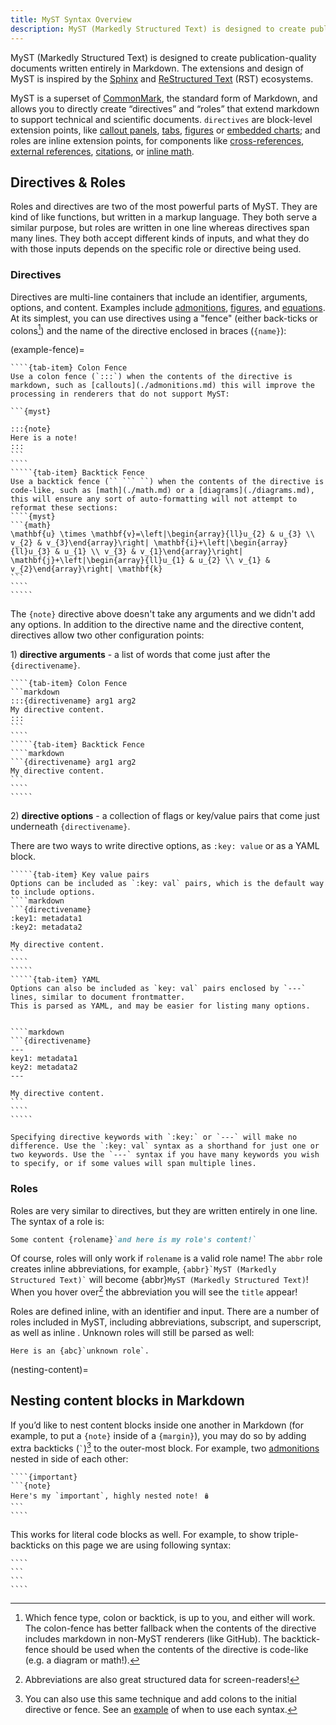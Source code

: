 ```yaml
---
title: MyST Syntax Overview
description: MyST (Markedly Structured Text) is designed to create publication-quality documents written entirely in Markdown.
---
```


MyST (Markedly Structured Text) is designed to create publication-quality documents written entirely in Markdown. The extensions and design of MyST is inspired by the [Sphinx](https://www.sphinx-doc.org/) and [ReStructured Text](https://docutils.sourceforge.io/rst.html) (RST) ecosystems.

MyST is a superset of [CommonMark](./commonmark.md), the standard form of Markdown, and allows you to directly create “directives” and “roles” that extend markdown to support technical and scientific documents. `directives` are block-level extension points, like [callout panels](./admonitions.md), [tabs](./dropdowns-cards-and-tabs.md), [figures](./figures.md) or [embedded charts](./interactive-notebooks.ipynb); and roles are inline extension points, for components like [cross-references](./cross-references.md), [external references](./external-references.md), [citations](./citations.md), or [inline math](./math.md).

## Directives & Roles

Roles and directives are two of the most powerful parts of MyST. They are kind of like functions, but written in a markup language. They both serve a similar purpose, but roles are written in one line whereas directives span many lines. They both accept different kinds of inputs, and what they do with those inputs depends on the specific role or directive being used.

### Directives

Directives are multi-line containers that include an identifier, arguments, options, and content. Examples include [admonitions](./admonitions.md), [figures](./figures.md), and [equations](./math.md). At its simplest, you can use directives using a "fence" (either back-ticks or colons[^colon-or-fence]) and the name of the directive enclosed in braces (`{name}`):

[^colon-or-fence]: Which fence type, colon or backtick, is up to you, and either will work. The colon-fence has better fallback when the contents of the directive includes markdown in non-MyST renderers (like GitHub). The backtick-fence should be used when the contents of the directive is code-like (e.g. a diagram or math!).

(example-fence)=

``````{tab-set}
````{tab-item} Colon Fence
Use a colon fence (`:::`) when the contents of the directive is markdown, such as [callouts](./admonitions.md) this will improve the processing in renderers that do not support MyST:

```{myst}

:::{note}
Here is a note!
:::
```
````
`````{tab-item} Backtick Fence
Use a backtick fence (`` ``` ``) when the contents of the directive is code-like, such as [math](./math.md) or a [diagrams](./diagrams.md), this will ensure any sort of auto-formatting will not attempt to reformat these sections:
````{myst}
```{math}
\mathbf{u} \times \mathbf{v}=\left|\begin{array}{ll}u_{2} & u_{3} \\ v_{2} & v_{3}\end{array}\right| \mathbf{i}+\left|\begin{array}{ll}u_{3} & u_{1} \\ v_{3} & v_{1}\end{array}\right| \mathbf{j}+\left|\begin{array}{ll}u_{1} & u_{2} \\ v_{1} & v_{2}\end{array}\right| \mathbf{k}
```
````
`````
``````

The `{note}` directive above doesn't take any arguments and we didn't add any options. In addition to the directive name and the directive content, directives allow two other configuration points:

1\) **directive arguments** - a list of words that come just after the `{directivename}`.

``````{tab-set}
````{tab-item} Colon Fence
```markdown
:::{directivename} arg1 arg2
My directive content.
:::
```
````
`````{tab-item} Backtick Fence
````markdown
```{directivename} arg1 arg2
My directive content.
```
````
`````
``````

2\) **directive options** - a collection of flags or key/value pairs that come just underneath `{directivename}`.

There are two ways to write directive options, as `:key: value` or as a YAML block.

``````{tab-set}
`````{tab-item} Key value pairs
Options can be included as `:key: val` pairs, which is the default way to include options.
````markdown
```{directivename}
:key1: metadata1
:key2: metadata2

My directive content.
```
````
`````
`````{tab-item} YAML
Options can also be included as `key: val` pairs enclosed by `---` lines, similar to document frontmatter.
This is parsed as YAML, and may be easier for listing many options.


````markdown
```{directivename}
---
key1: metadata1
key2: metadata2
---

My directive content.
```
````
`````
``````

```{tip}
Specifying directive keywords with `:key:` or `---` will make no difference. Use the `:key: val` syntax as a shorthand for just one or two keywords. Use the `---` syntax if you have many keywords you wish to specify, or if some values will span multiple lines.
```

### Roles

Roles are very similar to directives, but they are written entirely in one line. The syntax of a role is:

```markdown
Some content {rolename}`and here is my role's content!`
```

Of course, roles will only work if `rolename` is a valid role name! The `abbr` role creates inline abbreviations, for example, `` {abbr}`MyST (Markedly Structured Text)` `` will become {abbr}`MyST (Markedly Structured Text)`! When you hover over[^1] the abbreviation you will see the `title` appear!

[^1]: Abbreviations are also great structured data for screen-readers!

Roles are defined inline, with an identifier and input. There are a number of roles included in MyST, including abbreviations, subscript, and superscript, as well as inline [](./math.md). Unknown roles will still be parsed as well:

```{myst}
Here is an {abc}`unknown role`.
```

(nesting-content)=

## Nesting content blocks in Markdown

If you’d like to nest content blocks inside one another in Markdown (for example, to put a `{note}` inside of a `{margin}`), you may do so by adding extra backticks (`` ` ``)[^colon] to the outer-most block.
For example, two [admonitions](./admonitions.md) nested in side of each other:

`````{myst}
````{important}
```{note}
Here's my `important`, highly nested note! 🪆
```
````
`````

[^colon]: You can also use this same technique and add colons to the initial directive or fence. See an [example](#example-fence) of when to use each syntax.

This works for literal code blocks as well. For example, to show triple-backticks on this page we are using following syntax:

`````{myst}
````
```
```
````
`````

